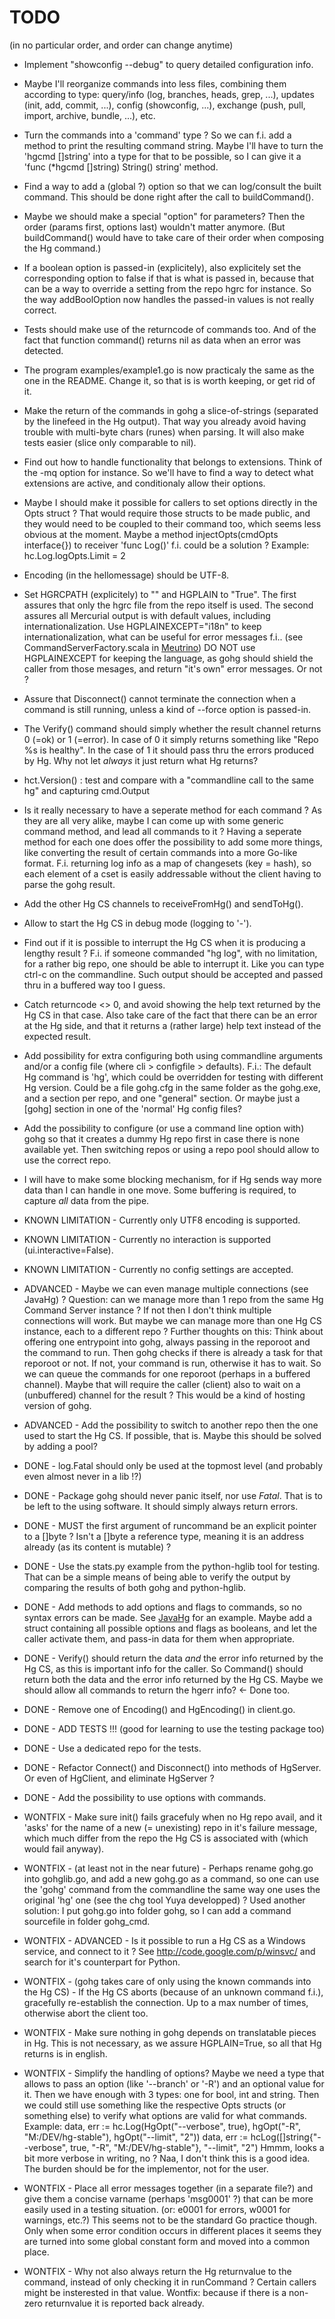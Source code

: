 # TODO

(in no particular order, and order can change anytime)

* Implement "showconfig --debug" to query detailed configuration info.

* Maybe I'll reorganize commands into less files, combining them according to
type: query/info (log, branches, heads, grep, ...), updates (init, add, commit,
...), config (showconfig, ...), exchange (push, pull, import, archive, bundle,
...), etc.

* Turn the commands into a 'command' type ? So we can f.i. add a method to print
the resulting command string. Maybe I'll have to turn the 'hgcmd []string' into
a type for that to be possible, so I can give it a
'func (*hgcmd []string) String() string' method.

* Find a way to add a (global ?) option so that we can log/consult the built
command. This should be done right after the call to buildCommand().

* Maybe we should make a special "option" for parameters? Then the order (params
first, options last) wouldn't matter anymore. (But buildCommand() would have to
take care of their order when composing the Hg command.)

* If a boolean option is passed-in (explicitely), also explicitely set the
corresponding option to false if that is what is passed in, because that can be
a way to override a setting from the repo hgrc for instance. So the way
addBoolOption now handles the passed-in values is not really correct.

* Tests should make use of the returncode of commands too. And of the fact that
function command() returns nil as data when an error was detected.

* The program examples/example1.go is now practicaly the same as the one in the
README. Change it, so that is is worth keeping, or get rid of it.

* Make the return of the commands in gohg a slice-of-strings (separated by the
linefeed in the Hg output). That way you already avoid having trouble with
multi-byte chars (runes) when parsing. It will also make tests easier (slice
only comparable to nil).

* Find out how to handle functionality that belongs to extensions.
Think of the -mq option for instance. So we'll have to find a way to detect what
extensions are active, and conditionaly allow their options.

* Maybe I should make it possible for callers to set options directly in the
<cmd>Opts struct ? That would require those structs to be made public, and they
would need to be coupled to their command too, which seems less obvious at the
moment. Maybe a method injectOpts(cmdOpts interface{}) to receiver 'func Log()'
f.i. could be a solution ?
Example:
  hc.Log.logOpts.Limit = 2

* Encoding (in the hellomessage) should be UTF-8.

* Set HGRCPATH (explicitely) to "" and HGPLAIN to "True".
The first assures that only the hgrc file from the repo itself is used.
The second assures all Mercurial output is with default values, including
internationalization. Use HGPLAINEXCEPT="i18n" to keep internationalization,
what can be useful for error messages f.i.. (see CommandServerFactory.scala in
[Meutrino](http://code.google.com/p/meutrino))
DO NOT use HGPLAINEXCEPT for keeping the language, as gohg should shield the
caller from those mesages, and return "it's own" error messages. Or not ?

* Assure that Disconnect() cannot terminate the connection when a command is
still running, unless a kind of --force option is passed-in.

* The Verify() command should simply whether the result channel returns 0 (=ok)
or 1 (=error). In case of 0 it simply returns something like "Repo %s is healthy".
In the case of 1 it should pass thru the errors produced by Hg.
Why not let _always_ it just return what Hg returns?

* hct.Version() : test and compare with a "commandline call to the same hg"
and capturing cmd.Output

* Is it really necessary to have a seperate method for each command ?
As they are all very alike, maybe I can come up with some generic command
method, and lead all commands to it ?
Having a seperate method for each one does offer the possibility to add some
more things, like converting the result of certain commands into a more Go-like
format. F.i. returning log info as a map of changesets (key = hash), so each
element of a cset is easily addressable without the client having to parse the
gohg result.

* Add the other Hg CS channels to receiveFromHg() and sendToHg().

* Allow to start the Hg CS in debug mode (logging to '-').

* Find out if it is possible to interrupt the Hg CS when it is producing a
lengthy result ? F.i. if someone commanded "hg log", with no limitation, for a
rather big repo, one should be able to interrupt it. Like you can type ctrl-c
on the commandline. Such output should be accepted and passed thru in a buffered
way too I guess.

* Catch returncode <> 0, and avoid showing the help text returned by the Hg CS
in that case. Also take care of the fact that there can be an error at the Hg
side, and that it returns a (rather large) help text instead of the expected
result.

* Add possibility for extra configuring both using commandline arguments and/or
a config file (where cli > configfile > defaults).
F.i.: The default Hg command is 'hg', which could be overridden for testing
with different Hg version.
Could be a file gohg.cfg in the same folder as the gohg.exe, and a section per
repo, and one "general" section. Or maybe just a [gohg] section in one of the
'normal' Hg config files?

* Add the possibility to configure (or use a command line option with) gohg so
that it creates a dummy Hg repo first in case there is none available yet. Then
switching repos or using a repo pool should allow to use the correct repo.

* I will have to make some blocking mechanism, for if Hg sends way more data
than I can handle in one move. Some buffering is required, to capture _all_ data
from the pipe.


* KNOWN LIMITATION - Currently only UTF8 encoding is supported.

* KNOWN LIMITATION - Currently no interaction is supported (ui.interactive=False).

* KNOWN LIMITATION - Currently no config settings are accepted.


* ADVANCED - Maybe we can even manage multiple connections (see JavaHg) ?
Question: can we manage more than 1 repo from the same Hg Command Server
instance ? If not then I don't think multiple connections will work.
But maybe we can manage more than one Hg CS instance, each to a different repo ?
Further thoughts on this:
Think about offering one entrypoint into gohg, always passing in the reporoot
and the command to run. Then gohg checks if there is already a task for that
reporoot or not. If not, your command is run, otherwise it has to wait. So we
can queue the commands for one reporoot (perhaps in a buffered channel). Maybe
that will require the caller (client) also to wait on a (unbuffered) channel for
the result ? This would be a kind of hosting version of gohg.

* ADVANCED - Add the possibility to switch to another repo then the one used to
start the Hg CS. If possible, that is. Maybe this should be solved by adding a pool?


* DONE - log.Fatal should only be used at the topmost level (and probably even almost
never in a lib !?)

* DONE - Package gohg should never panic itself, nor use *Fatal*. That is to be left
to the using software. It should simply always return errors.

* DONE - MUST the first argument of runcommand be an explicit pointer to a []byte ?
Isn't a []byte a reference type, meaning it is an address already (as its
content is mutable) ?

* DONE - Use the stats.py example from the python-hglib tool for testing. That can be
a simple means of being able to verify the output by comparing the results of
both gohg and python-hglib.

* DONE - Add methods to add options and flags to commands, so no syntax errors can be
made. See [JavaHg](https://bitbucket.org/aragost/javahg) for an example.
Maybe add a struct containing all possible options and flags as booleans, and
let the caller activate them, and pass-in data for them when appropriate.

* DONE - Verify() should return the data _and_ the error info returned by the Hg CS,
as this is important info for the caller. So Command() should return both the
data and the error info returned by the Hg CS.
Maybe we should allow all commands to return the hgerr info? <- Done too.

* DONE - Remove one of Encoding() and HgEncoding() in client.go.

* DONE - ADD TESTS !!! (good for learning to use the testing package too)

* DONE - Use a dedicated repo for the tests.

* DONE - Refactor Connect() and Disconnect() into methods of HgServer.
Or even of HgClient, and eliminate HgServer ?

* DONE - Add the possibility to use options with commands.


* WONTFIX - Make sure init() fails gracefuly when no Hg repo avail, and it 'asks' for
the name of a new (= unexisting) repo in it's failure message, which much
differ from the repo the Hg CS is associated with (which would fail anyway).

* WONTFIX - (at least not in the near future) -
Perhaps rename gohg.go into gohglib.go, and add a new gohg.go as a command,
so one can use the 'gohg' command from the commandline the same way one uses
the original 'hg' one (see the chg tool Yuya developped) ? Used another
solution: I put gohg.go into folder gohg, so I can add a command sourcefile
in folder gohg_cmd.

* WONTFIX - ADVANCED -
Is it possible to run a Hg CS as a Windows service, and connect to it ?
See http://code.google.com/p/winsvc/ and search for it's counterpart for Python.

* WONTFIX - (gohg takes care of only using the known commands into the Hg CS) -
If the Hg CS aborts (because of an unknown command f.i.), gracefully
re-establish the connection. Up to a max number of times, otherwise abort the
client too.

* WONTFIX - Make sure nothing in gohg depends on translatable pieces in Hg.
This is not necessary, as we assure HGPLAIN=True, so all that Hg returns is
in english.

* WONTFIX - Simplify the handling of options?
Maybe we need a type that allows to pass an option (like '--branch' or '-R')
and an optional value for it. Then we have enough with 3 types: one for bool,
int and string. Then we could still use something like the respective <cmd>Opts
structs (or something else) to verify what options are valid for what commands.
Example:
  data, err := hc.Log(HgOpt("--verbose", true), hgOpt("-R", "M:/DEV/hg-stable"), hgOpt("--limit", "2"))
  data, err := hcLog([]string{"--verbose", true, "-R", "M:/DEV/hg-stable"}, "--limit", "2")
Hmmm, looks a bit more verbose in writing, no ? Naa, I don't think this is a
good idea. The burden should be for the implementor, not for the user.

* WONTFIX - Place all error messages together (in a separate file?) and give them a
concise varname (perhaps 'msg0001' ?) that can be more easily used in a
testing situation. (or: e0001 for errors, w0001 for warnings, etc.?)
This seems not to be the standard Go practice though. Only when some error
condition occurs in different places it seems they are turned into some global
constant form and moved into a common place.

* WONTFIX - Why not also always return the Hg returnvalue to the command, instead of only
checking it in runCommand ? Certain callers might be insterested in that value.
Wontfix: because if there is a non-zero returnvalue it is reported back already.
